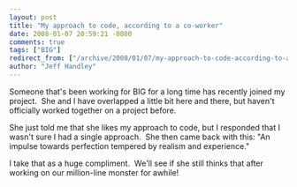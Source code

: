 ```yaml
---
layout: post
title: "My approach to code, according to a co-worker"
date: 2008-01-07 20:59:21 -0800
comments: true
tags: ["BIG"]
redirect_from: ["/archive/2008/01/07/my-approach-to-code-according-to-a-co-worker.aspx/"]
author: "Jeff Handley"
---
```

<!-- more -->
<p>Someone that's been working for BIG for a long time has recently joined my project.  She and I have overlapped a little bit here and there, but haven't officially worked together on a project before.</p>  <p>She just told me that she likes my approach to code, but I responded that I wasn't sure I had a single approach.  She then came back with this: "<font style="background-color: #ffffff">An impulse towards perfection tempered by realism and experience."</font></p>  <p>I take that as a huge compliment.  We'll see if she still thinks that after working on our million-line monster for awhile!</p>
